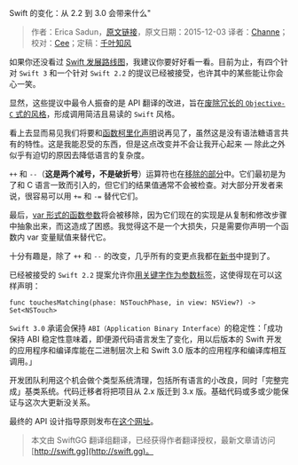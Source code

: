 Swift 的变化：从 2.2 到 3.0 会带来什么"

> 作者：Erica Sadun，[原文链接](http://ericasadun.com/2015/12/03/changing-swift-whats-coming-up-in-2-2-and-3-0/)，原文日期：2015-12-03
> 译者：[Channe](http://www.jianshu.com/users/7a07113a6597/latest_articles)；校对：[Cee](https://github.com/Cee)；定稿：[千叶知风](http://weibo.com/xiaoxxiao)
  









如果你还没看过 [Swift 发展路线图](https://github.com/apple/swift-evolution)，我建议你要好好看一看。目前为止，有四个针对 `Swift 3` 和一个针对 `Swift 2.2` 的提议已经被接受，也许其中的某些能让你会心一笑。

显然，这些提议中最令人振奋的是 API 翻译的改进，旨在[废除冗长的 `Objective-C` 式的风格](https://github.com/apple/swift-evolution/blob/master/proposals/0005-objective-c-name-translation.md)，形成调用简洁且易读的 `Swift` 风格。



看上去显而易见我们将要和[函数柯里化声明](https://github.com/apple/swift-evolution/blob/master/proposals/0002-remove-currying.md)说再见了，虽然这是没有语法糖语言共有的特性。这是我能忍受的东西，但是这点改变并不会让我开心起来 — 除此之外似乎有迫切的原因去降低语言的复杂度。

`++` 和 `--`（**这是两个减号，不是破折号**）运算符也在[移除的部分](https://github.com/apple/swift-evolution/blob/master/proposals/0004-remove-pre-post-inc-decrement.md)中。它们最初是为了和 C 语言一致而引入的，但它们的结果值通常不会被检查。对大部分开发者来说，很容易可以用 `+=` 和 `-=` 替代它们。

最后，[var 形式的函数参数](https://github.com/apple/swift-evolution/blob/master/proposals/0003-remove-var-parameters-patterns.md)将会被移除，因为它们现在的实现是从复制和修改步骤中抽象出来，而这造成了困惑。我觉得这不是一个大损失，只是需要你声明一个函数内 var 变量赋值来替代它。

十分有趣是，除了 `++` 和 `--` 的改变，几乎所有的变更点我都在[新书](http://ericasadun.com/2015/11/19/swift-developers-cookbook-status-update-mark-december-17-on-your-calendars/)中提到了。

已经被接受的 `Swift 2.2` 提案允许你[用关键字作为参数标签](https://github.com/apple/swift-evolution/blob/master/proposals/0001-keywords-as-argument-labels.md)，这使得现在可以这样声明：

    
    func touchesMatching(phase: NSTouchPhase, in view: NSView?) -> Set<NSTouch>

`Swift 3.0` 承诺会保持 `ABI（Application Binary Interface）`的稳定性：「成功保持 ABI 稳定性意味着，即便源代码语言发生了变化，用以后版本的 Swift 开发的应用程序和编译库能在二进制层次上和 Swift 3.0 版本的应用程序和编译库相互调用。」

开发团队利用这个机会做个类型系统清理，包括所有语言的小改良，同时「完整完成」基类系统。代码迁移者将把项目从 2.x 版迁到 3.x 版。基础代码或多或少能保证与这次大更新没关系。

最终的 API 设计指导原则发布在[这个网址](https://swift.org/documentation/api-design-guidelines.html)。
> 本文由 SwiftGG 翻译组翻译，已经获得作者翻译授权，最新文章请访问 [http://swift.gg](http://swift.gg)。